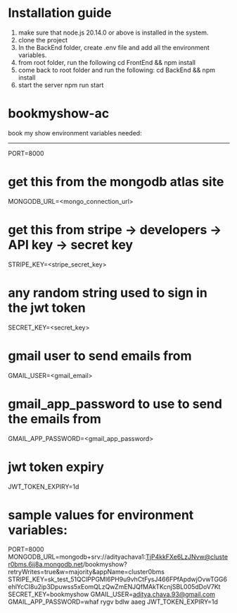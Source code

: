 # Installation guide
1. make sure that node.js 20.14.0 or above is installed in the system.
2. clone the project
3. In the BackEnd folder, create .env file
   and add all the environment variables.
5. from root folder, run the following
   cd FrontEnd && npm install
6. come back to root folder and run the following:
   cd BackEnd && npm install
7. start the server
   npm run start

# bookmyshow-ac

book my show
environment variables needed:

---

PORT=8000

# get this from the mongodb atlas site

MONGODB_URL=<mongo_connection_url>

# get this from stripe -> developers -> API key -> secret key

STRIPE_KEY=<stripe_secret_key>

# any random string used to sign in the jwt token

SECRET_KEY=<secret_key>

# gmail user to send emails from

GMAIL_USER=<gmail_email>

# gmail_app_password to use to send the emails from

GMAIL_APP_PASSWORD=<gmail_app_password>

# jwt token expiry

JWT_TOKEN_EXPIRY=1d

# sample values for environment variables:
PORT=8000
MONGODB_URL=mongodb+srv://adityachava1:TjP4kkFXe6LzJNvw@cluster0bms.6ij8a.mongodb.net/bookmyshow?retryWrites=true&w=majority&appName=cluster0bms
STRIPE_KEY=sk_test_51QClPPGMI6PH9u9vhCtFysJ466FPfApdwjOvwTGG6ehlYcCI8u2ip3Dpuwss5xEomQLzQwZmENJQfMAkTKcnjSBL005dDoV7Kt
SECRET_KEY=bookmyshow
GMAIL_USER=aditya.chava.93@gmail.com
GMAIL_APP_PASSWORD=whaf rygv bdlw aaeg
JWT_TOKEN_EXPIRY=1d
